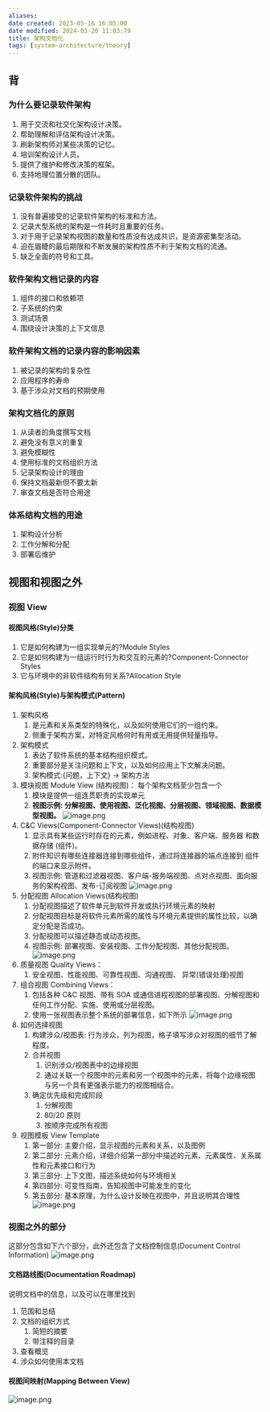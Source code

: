 ```yaml
---
aliases: 
date created: 2023-05-16 16:05:00
date modified: 2024-03-20 11:03:79
title: 架构文档化
tags: [system-architecture/theory]
---
```


## 背

### 为什么要记录软件架构
1. 用于交流和社交化架构设计决策。 
2. 帮助理解和评估架构设计决策。 
3. 刷新架构师对某些决策的记忆。 
4. 培训架构设计人员。
5. 提供了维护和修改决策的框架。 
6. 支持地理位置分散的团队。

### 记录软件架构的挑战
1. 没有普遍接受的记录软件架构的标准和方法。
2. 记录大型系统的架构是一件耗时且重要的任务。
3. 对于用于记录架构视图的数量和性质没有达成共识，是资源密集型活动。 
4. 迫在眉睫的最后期限和不断发展的架构性质不利于架构文档的流通。
5. 缺乏全面的符号和工具。

### 软件架构文档记录的内容
1. 组件的接口和依赖项  
2. 子系统的约束  
3. 测试场景 
4. 围绕设计决策的上下文信息

### 软件架构文档的记录内容的影响因素
1. 被记录的架构的复杂性
2. 应用程序的寿命  
3. 基于涉众对文档的预期使用

### 架构文档化的原则
1. 从读者的角度撰写文档 
2. 避免没有意义的重复  
3. 避免模糊性  
4. 使用标准的文档组织方法 
5. 记录架构设计的理由
6. 保持文档最新但不要太新 
7. 审查文档是否符合用途

### 体系结构文档的用途
1. 架构设计分析 
2. 工作分解和分配 
3. 部署后维护

## 视图和视图之外
### 视图 View
#### 视图风格(Style)分类
1. 它是如何构建为一组实现单元的?Module Styles
2. 它是如何构建为一组运行时行为和交互的元素的?Component-Connector Styles
3. 它与环境中的非软件结构有何关系?Allocation Style

#### 架构风格(Style)与架构模式(Pattern)
1. 架构风格
	1. 是元素和关系类型的特殊化，以及如何使用它们的一组约束。
	2. 侧重于架构方案，对特定风格何时有用或无用提供轻量指导。
2. 架构模式
	1. 表达了软件系统的基本结构组织模式。
	2. 重要部分是关注问题和上下文，以及如何应用上下文解决问题。 
	3. 架构模式:{问题，上下文} → 架构方法
3. 模块视图 Module View (结构视图)： 每个架构文档至少包含一个
	1. 模块是提供一组连贯职责的实现单元
	2. **视图示例: 分解视图、使用视图、泛化视图、分层视图、领域视图、数据模型视图。**
	![image.png](https://typora-tes.oss-cn-shanghai.aliyuncs.com/picgo/20230516163457.png)
4. C&C Views(Component-Connector Views)(结构视图)
	1. 显示具有某些运行时存在的元素，例如进程、对象、客户端、服务器 和数据存储 (组件)。
	2. 附件知识有哪些连接器连接到哪些组件，通过将连接器的端点连接到 组件的端口来显示附件。
	3. 视图示例: 管道和过滤器视图、客户端-服务端视图、点对点视图、面向服务的架构视图、发布-订阅视图
	![image.png](https://typora-tes.oss-cn-shanghai.aliyuncs.com/picgo/20230517143328.png)
5. 分配视图 Allocation Views(结构视图)
	1. 分配视图描述了软件单元到软件开发或执行环境元素的映射
	2. 分配视图目标是将软件元素所需的属性与环境元素提供的属性比较，以确定分配是否成功。
	3. 分配视图可以描述静态或动态视图。
	4. 视图示例: 部署视图、安装视图、工作分配视图、其他分配视图。
	![image.png](https://typora-tes.oss-cn-shanghai.aliyuncs.com/picgo/20230517143733.png)
6. 质量视图 Quality Views：
	1. 安全视图、性能视图、可靠性视图、沟通视图、 异常(错误处理)视图
7. 组合视图 Combining Views：
	1. 包括各种 C&C 视图、带有 SOA 或通信进程视图的部署视图、分解视图和任何工作分配、实施、使用或分层视图。
	2. 使用一张视图表示整个系统的部署信息，如下所示
	![image.png](https://typora-tes.oss-cn-shanghai.aliyuncs.com/picgo/20230517144834.png)
8. 如何选择视图
	1. 构建涉众/视图表: 行为涉众，列为视图，格子填写涉众对视图的细节了解程度。
	2. 合并视图
		1. 识别涉众/视图表中的边缘视图
		2. 通过关联一个视图中的元素和另一个视图中的元素，将每个边缘视图与另一个具有更强表示能力的视图相结合。
	3. 确定优先级和完成阶段
		1. 分解视图
		2. 80/20 原则
		3. 按顺序完成所有视图
9. 视图模板 View Template
	1. 第一部分: 主要介绍，显示视图的元素和关系，以及图例
	2. 第二部分: 元素介绍，详细介绍第一部分中描述的元素、元素属性、关系属性和元素接口和行为
	3. 第三部分: 上下文图，描述系统如何与环境相关
	4. 第四部分: 可变性指南，告知视图中可能发生的变化
	5. 第五部分: 基本原理，为什么设计反映在视图中，并且说明其合理性
	![image.png](https://typora-tes.oss-cn-shanghai.aliyuncs.com/picgo/20230517145445.png)

### 视图之外的部分
这部分包含如下六个部分，此外还包含了文档控制信息(Document Control Information)
![image.png](https://typora-tes.oss-cn-shanghai.aliyuncs.com/picgo/20230517145733.png)

#### 文档路线图(Documentation Roadmap)
说明文档中的信息，以及可以在哪里找到
1. 范围和总结
2. 文档的组织方式
	1. 简短的摘要
	2. 带注释的目录
3. 查看概览
4. 涉众如何使用本文档

#### 视图间映射(Mapping Between View)
![image.png](https://typora-tes.oss-cn-shanghai.aliyuncs.com/picgo/20230517145904.png)

